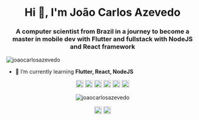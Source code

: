 <h1 align="center">Hi 👋, I'm João Carlos Azevedo</h1>
<h3 align="center">A computer scientist from Brazil in a journey to become a master in mobile dev with Flutter and fullstack with NodeJS and React framework</h3>

<p align="left"> <img src="https://komarev.com/ghpvc/?username=joaocarlosazevedo" alt="joaocarlosazevedo" /> </p>

- 🌱 I’m currently learning **Flutter, React, NodeJS**

<p align="center"><img src="https://devicons.github.io/devicon/devicon.git/icons/react/react-original-wordmark.svg" alt="react" width="20" height="20"/> <img src="https://devicons.github.io/devicon/devicon.git/icons/javascript/javascript-original.svg" alt="javascript" width="20" height="20"/> <img src="https://devicons.github.io/devicon/devicon.git/icons/nodejs/nodejs-original-wordmark.svg" alt="nodejs" width="20" height="20"/> <img src="https://devicons.github.io/devicon/devicon.git/icons/express/express-original-wordmark.svg" alt="express" width="20" height="20"/> <img src="https://cdn.jsdelivr.net/npm/simple-icons@3.1.0/icons/flutter.svg" alt="flutter" width="20" height="20"/> <img src="https://cdn.jsdelivr.net/npm/simple-icons@3.1.0/icons/dart.svg" alt="dart" width="20" height="20"/></p><p align="center"> <img src="https://github-readme-stats.vercel.app/api?username=joaocarlosazevedo&show_icons=true" alt="joaocarlosazevedo" /> </p>

<p align="center">
<a href="https://fb.com/jaoazevedo" target="blank"><img align="center" src="https://cdn.jsdelivr.net/npm/simple-icons@3.0.1/icons/facebook.svg" alt="jaoazevedo" height="20" width="20" /></a>
<a href="https://instagram.com/jc_azevedo" target="blank"><img align="center" src="https://cdn.jsdelivr.net/npm/simple-icons@3.0.1/icons/instagram.svg" alt="jc_azevedo" height="20" width="20" /></a>
</p>
